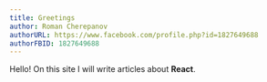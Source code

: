 ```yaml
---
title: Greetings
author: Roman Cherepanov
authorURL: https://www.facebook.com/profile.php?id=1827649688
authorFBID: 1827649688
---
```


Hello! On this site I will write articles about **React**.